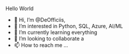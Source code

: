 Hello World

- 👋 Hi, I’m @DeOfficiis, 
- 👀 I’m interested in Python, SQL, Azure, AI/ML
- 🌱 I’m currently learning everything
- 💞️ I’m looking to collaborate a
- 📫 How to reach me ...

<!---
DeOfficiis/DeOfficiis is a ✨ special ✨ repository because its `README.md` (this file) appears on your GitHub profile.
You can click the Preview link to take a look at your changes.
--->
